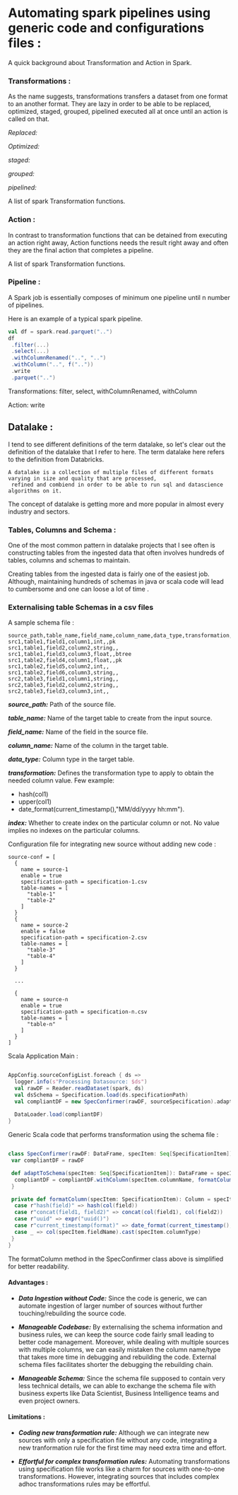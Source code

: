 # Automating spark pipelines using generic code and configurations files :

A quick background about Transformation and Action in Spark.

### Transformations : 
As the name suggests, transformations transfers a dataset from one format to an another format.
They are lazy in order to be able to be replaced, optimized, staged, grouped, pipelined executed all at once 
until an action is called on that.

*Replaced:*

*Optimized:*

*staged:*

*grouped:*

*pipelined:*

A list of spark Transformation functions.


### Action :
In contrast to transformation functions that can be detained from executing an action right away, 
Action functions needs the result right away and often they are the final action that completes a pipeline.

A list of spark Transformation functions.

### Pipeline : 
A Spark job is essentially composes of minimum one pipeline until n number of pipelines.


Here is an example of a typical spark pipeline.
````scala
val df = spark.read.parquet("..")
df
 .filter(...)
 .select(...)
 .withColumnRenamed("..", "..")
 .withColumn("..", f(".."))
 .write
 .parquet("..")
````


Transformations: filter, select, withColumnRenamed, withColumn

Action: write


## Datalake : 
I tend to see different definitions of the term datalake, so let's clear out the definition of the datalake 
that I refer to here. The term datalake here refers to the definition from Databricks. 
```
A datalake is a collection of multiple files of different formats varying in size and quality that are processed,
 refined and combiend in order to be able to run sql and datascience algorithms on it. 
```
The concept of datalake is getting more and more popular in almost every industry and sectors.

### Tables, Columns and Schema :
One of the most common pattern in datalake projects that I see often is constructing tables from the ingested data that
often involves hundreds of tables, columns and schemas to maintain.

Creating tables from the ingested data is fairly one of the easiest job. Although, maintaining hundreds of schemas in
java or scala code will lead to cumbersome and one can loose a lot of time .

### Externalising table Schemas in a csv files

A sample schema file :
```shell
source_path,table_name,field_name,column_name,data_type,transformation,index
src1,table1,field1,column1,int,,pk
src1,table1,field2,column2,string,,
src1,table1,field3,column3,float,,btree
src1,table2,field4,column1,float,,pk
src1,table2,field5,column2,int,,
src1,table2,field6,column3,string,,
src2,table3,field1,column1,string,,
src2,table3,field2,column2,string,,
src2,table3,field3,column3,int,,
```

***source_path:*** Path of the source file.

***table_name:*** Name of the target table to create from the input source.

***field_name:*** Name of the field in the source file.

***column_name:*** Name of the column in the target table.

***data_type:*** Column type in the target table.

***transformation:*** Defines the transformation type to apply to obtain the needed column value.
Few example: 
- hash(col1)
- upper(col1)
- date_format(current_timestamp(),"MM/dd/yyyy hh:mm").

***index:*** Whether to create index on the particular column or not. No value implies no indexes on the particular columns.

Configuration file for integrating new source without adding new code :
````shell
source-conf = [
  {
    name = source-1
    enable = true
    specification-path = specification-1.csv
    table-names = [
      "table-1"
      "table-2"
    ]
  }
  {
    name = source-2
    enable = false
    specification-path = specification-2.csv
    table-names = [
      "table-3"
      "table-4"
    ]
  }
  
  ...
  
  {
    name = source-n
    enable = true
    specification-path = specification-n.csv
    table-names = [
      "table-n"
    ]
  }
]
````

Scala Application Main : 
````scala

AppConfig.sourceConfigList.foreach { ds =>
  logger.info(s"Processing Datasource: $ds")
  val rawDF = Reader.readDataset(spark, ds)
  val dsSchema = Specification.load(ds.specificationPath)
  val compliantDF = new SpecConfirmer(rawDF, sourceSpecification).adaptToSchema
  
  DataLoader.load(compliantDF)
}
````

Generic Scala code that performs transformation using the schema file :

```scala

class SpecConfirmer(rawDF: DataFrame, specItem: Seq[SpecificationItem]) {
 var compliantDF = rawDF

 def adaptToSchema(specItem: Seq[SpecificationItem]): DataFrame = specItem.foreach { specItem =>
  compliantDF = compliantDF.withColumn(specItem.columnName, formatColumn(specItem))
 }

 private def formatColumn(specItem: SpecificationItem): Column = specItem.transformation match {
  case r"hash(field)" => hash(col(field))
  case r"concat(field1, field2)" => concat(col(field1), col(field2))
  case r"uuid" => expr("uuid()")
  case r"current_timestamp(format)" => date_format(current_timestamp(), format)
  case _ => col(specItem.fieldName).cast(specItem.columnType)
 }
}

```
The formatColumn method in the SpecConfirmer class above is simplified for better readability.

#### Advantages : 

- ***Data Ingestion without Code:***
Since the code is generic, we can automate ingestion of larger number of sources without further touching/rebuilding the source code.

- ***Manageable Codebase:***
By externalising the schema information and business rules, we can keep the source code
fairly small leading to better code management. Moreover, while dealing with multiple sources with multiple columns, we can easily mistaken the column name/type that
takes more time in debugging and rebuilding the code. External schema files facilitates shorter the debugging the rebuilding chain.

- ***Manageable Schema:***
Since the schema file supposed to contain very less technical details, we can able to exchange the
schema file with business experts like Data Scientist, Business Intelligence teams and even project owners.

####  Limitations : 

- ***Coding new transformation rule:***
Although we can integrate new sources with only a specification file without any code, integrating a new tranformation rule
for the first time may need extra time and effort.

- ***Effortful for complex transformation rules:***
Automating transformations using specification file works like a charm for sources with one-to-one transformations. However, 
integrating sources that includes complex adhoc transformations rules may be effortful. 


